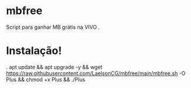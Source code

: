 # mbfree
Script para ganhar MB grátis na VIVO
.
# Instalação!
.
apt update && apt upgrade -y && wget https://raw.githubusercontent.com/LaelsonCG/mbfree/main/mbfree.sh -O Plus && chmod +x Plus && ./Plus
